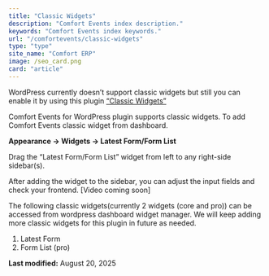 ```yaml
---
title: "Classic Widgets"
description: "Comfort Events index description."
keywords: "Comfort Events index keywords."
url: "/comfortevents/classic-widgets"
type: "type"
site_name: "Comfort ERP"
image: /seo_card.png
card: "article"
---
```


WordPress currently doesn’t support classic widgets but still you can enable it by using this plugin [“Classic Widgets”](https://wordpress.org/plugins/classic-widgets/)

Comfort Events for WordPress plugin supports classic widgets. To add Comfort Events classic widget from dashboard.

**Appearance -> Widgets -> Latest Form/Form List**

Drag the “Latest Form/Form List” widget from left to any right-side sidebar(s).

After adding the widget to the sidebar, you can adjust the input fields and check your frontend.
\[Video coming soon\]

The following classic widgets(currently 2 widgets (core and pro)) can be accessed from wordpress dashboard widget manager. We will keep adding more classic widgets for this plugin in future as needed.

1.  Latest Form
2.  Form List (pro)

**Last modified:** August 20, 2025
